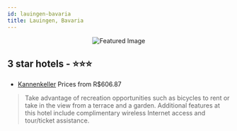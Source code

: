 ```yaml
---
id: lauingen-bavaria
title: Lauingen, Bavaria
---
```


<center><img src="https://i.travelapi.com/hotels/20000000/19660000/19657600/19657563/b343501d_z.jpg" alt="Featured Image" /></center>


##  3 star hotels - ⭐️⭐️⭐️

-    [Kannenkeller](https://us.hurb.com/hotels/lauingen/kannenkeller-JNP-JP479528?cmp=18055) Prices from R$606.87
   > Take advantage of recreation opportunities such as bicycles to rent or take in the view from a terrace and a garden. Additional features at this hotel include complimentary wireless Internet access and tour/ticket assistance.
